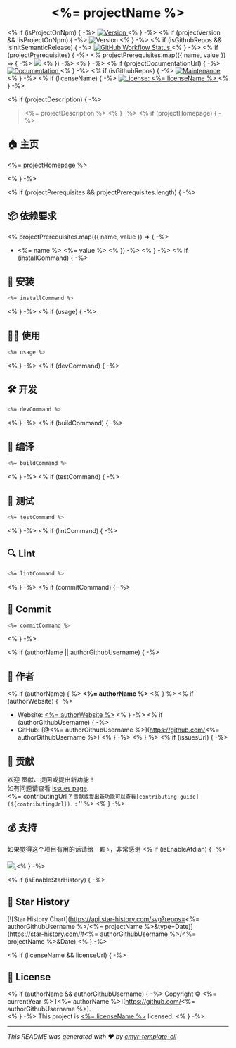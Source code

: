 <h1 align="center"><%= projectName %> </h1>
<p>
<% if (isProjectOnNpm) { -%>
  <a href="https://www.npmjs.com/package/<%= projectName %>" target="_blank">
    <img alt="Version" src="https://img.shields.io/npm/v/<%= projectName %>.svg">
  </a>
<% } -%>
<% if (projectVersion && !isProjectOnNpm) { -%>
  <img alt="Version" src="https://img.shields.io/badge/version-<%= projectVersion %>-blue.svg?cacheSeconds=2592000" />
<% } -%>
<% if (isGithubRepos && isInitSemanticRelease) { -%>
  <a href="<%= repositoryUrl %>/actions?query=workflow%3ARelease" target="_blank">
    <img alt="GitHub Workflow Status" src="https://img.shields.io/github/actions/workflow/status/<%= authorGithubUsername %>/<%= projectName %>/release.yml?branch=master">
  </a>
<% } -%>
<% if (projectPrerequisites) { -%>
<% projectPrerequisites.map(({ name, value }) => { -%>
  <img src="https://img.shields.io/badge/<%= name %>-<%= encodeURIComponent(value) %>-blue.svg" />
<% }) -%>
<% } -%>
<% if (projectDocumentationUrl) { -%>
  <a href="<%= projectDocumentationUrl %>" target="_blank">
    <img alt="Documentation" src="https://img.shields.io/badge/documentation-yes-brightgreen.svg" />
  </a>
<% } -%>
<% if (isGithubRepos) { -%>
  <a href="<%= repositoryUrl %>/graphs/commit-activity" target="_blank">
    <img alt="Maintenance" src="https://img.shields.io/badge/Maintained%3F-yes-green.svg" />
  </a>
<% } -%>
<% if (licenseName) { -%>
  <a href="<%= licenseUrl ? licenseUrl : '#' %>" target="_blank">
    <img alt="License: <%= licenseName %>" src="https://img.shields.io/<%= `badge/License-${licenseName}-yellow.svg` %>" />
  </a>
<% } -%>
</p>

<% if (projectDescription) { -%>

> <%= projectDescription %>
<% } -%>
<% if (projectHomepage) { -%>

## 🏠 主页

[<%= projectHomepage %>](<%= projectHomepage %>)

<% } -%>

<% if (projectPrerequisites && projectPrerequisites.length) { -%>

## 📦 依赖要求

<% projectPrerequisites.map(({ name, value }) => { -%>

- <%= name %> <%= value %>
<% }) -%>
<% } -%>
<% if (installCommand) { -%>

## 🚀 安装

```sh
<%= installCommand %>
```
<% } -%>
<% if (usage) { -%>

## 👨‍💻 使用

```sh
<%= usage %>
```
<% } -%>
<% if (devCommand) { -%>

## 🛠️ 开发

```sh
<%= devCommand %>
```
<% } -%>
<% if (buildCommand) { -%>

## 🔧 编译

```sh
<%= buildCommand %>
```
<% } -%>
<% if (testCommand) { -%>

## 🧪 测试

```sh
<%= testCommand %>
```
<% } -%>
<% if (lintCommand) { -%>

## 🔍 Lint

```sh
<%= lintCommand %>
```
<% } -%>
<% if (commitCommand) { -%>

## 💾 Commit

```sh
<%= commitCommand %>
```
<% } -%>

<% if (authorName || authorGithubUsername) { -%>

## 👤 作者

<% if (authorName) { %>
 **<%= authorName %>**
<% } %>
<% if (authorWebsite) { -%>

* Website: [<%= authorWebsite %>](<%= authorWebsite %>)
<% } -%>
<% if (authorGithubUsername) { -%>
* GitHub: [@<%= authorGithubUsername %>](https://github.com/<%= authorGithubUsername %>)
<% } -%>
<% } %>
<% if (issuesUrl) { -%>

## 🤝 贡献

欢迎 贡献、提问或提出新功能！<br />如有问题请查看 [issues page](<%= issuesUrl %>). <br/><%= contributingUrl ? `贡献或提出新功能可以查看[contributing guide](${contributingUrl}).` : '' %>
<% } -%>

## 💰 支持

如果觉得这个项目有用的话请给一颗⭐️，非常感谢
<% if (isEnableAfdian) { -%>

<a href="https://afdian.net/@<%= authorName %>">
  <img src="https://cdn.jsdelivr.net/gh/CaoMeiYouRen/image-hosting-01@master/images/202112181214695.png">
</a>
<% } -%>

<% if (isEnableStarHistory) { -%>
## 🌟 Star History

[![Star History Chart](https://api.star-history.com/svg?repos=<%= authorGithubUsername %>/<%= projectName %>&type=Date)](https://star-history.com/#<%= authorGithubUsername %>/<%= projectName %>&Date)
<% } -%>

<% if (licenseName && licenseUrl) { -%>
## 📝 License

<% if (authorName && authorGithubUsername) { -%>
Copyright © <%= currentYear %> [<%= authorName %>](https://github.com/<%= authorGithubUsername %>).<br />
<% } -%>
This project is [<%= licenseName %>](<%= licenseUrl %>) licensed.
<% } -%>

***
_This README was generated with ❤️ by [cmyr-template-cli](https://github.com/CaoMeiYouRen/cmyr-template-cli)_
